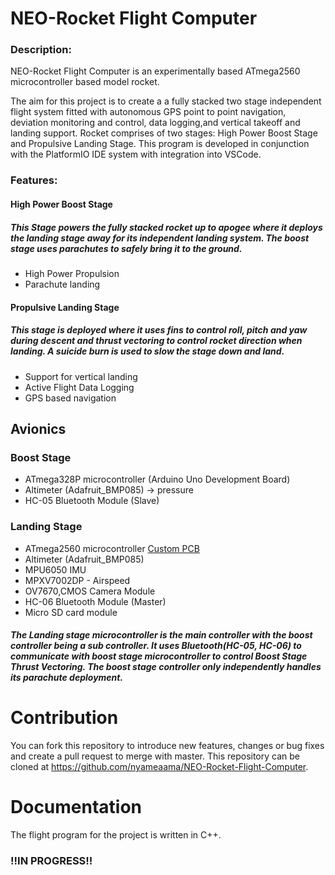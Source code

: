 # NEO-Rocket Flight Computer

### Description:

NEO-Rocket Flight Computer is an experimentally based ATmega2560 microcontroller based model rocket.

The aim for this project is to create a a fully stacked two stage independent flight system fitted with autonomous GPS point to point navigation, deviation monitoring and control, data logging,and vertical takeoff and landing support. Rocket comprises
of two stages: High Power Boost Stage and Propulsive Landing Stage. This program is developed in conjunction with the PlatformIO IDE system with integration into VSCode. 

### Features:

#### High Power Boost Stage

##### This Stage powers the fully stacked rocket up to apogee where it deploys the landing stage away for its independent landing system. The boost stage uses parachutes to safely bring it to the ground.

* High Power Propulsion
* Parachute landing

#### Propulsive Landing Stage

##### This stage is deployed where it uses fins to control roll, pitch and yaw during descent and thrust vectoring to control rocket direction when landing. A suicide burn is used to slow the stage down and land.

* Support for vertical landing
* Active Flight Data Logging
* GPS based navigation

## Avionics

### Boost Stage

*  ATmega328P microcontroller (Arduino Uno Development Board)
*  Altimeter (Adafruit_BMP085) -> pressure
*  HC-05 Bluetooth Module (Slave)

### Landing Stage

* ATmega2560 microcontroller [Custom PCB](https://github.com/nyameaama/NEO-PCB-Design---Flight-)
* Altimeter (Adafruit_BMP085)
* MPU6050 IMU 
* MPXV7002DP - Airspeed
* OV7670,CMOS Camera Module
* HC-06 Bluetooth Module (Master)
* Micro SD card module

##### The Landing stage microcontroller is the main controller with the boost controller being a sub controller. It uses Bluetooth(HC-05, HC-06) to communicate with boost stage microcontroller to control Boost Stage Thrust Vectoring. The boost stage controller only independently handles its parachute deployment.

# Contribution

You can fork this repository to introduce new features, changes or bug fixes and create a pull request to merge with master. This repository can be cloned at https://github.com/nyameaama/NEO-Rocket-Flight-Computer. 

# Documentation

The flight program for the project is written in C++. 

### !!IN PROGRESS!! 
